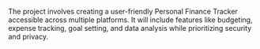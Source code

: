 The project involves creating a user-friendly Personal Finance Tracker accessible across multiple platforms. It will include features like budgeting, expense tracking, goal setting, and data analysis while prioritizing security and privacy.
